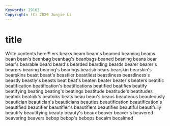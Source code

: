 ```yaml
---
Keywords: 29163
Copyright: (C) 2020 Junjie Li
---
```


# title

Write contents here!!!
ers 
beaks 
beam 
beam's 
beamed 
beaming 
beams
bean 
bean's 
beanbag 
beanbag's 
beanbags 
beaned 
beaning 
beans 
bear 
bear's
bearable 
beard 
beard's 
bearded 
bearding 
beards 
bearer 
bearer's 
bearers 
bearing
bearing's 
bearings 
bearish 
bears 
bearskin 
bearskin's 
bearskins 
beast 
beast's 
beastlier
beastliest 
beastliness 
beastliness's 
beastly 
beastly's 
beasts 
beat 
beat's 
beaten 
beater
beater's 
beaters 
beatific 
beatification 
beatification's 
beatifications 
beatified 
beatifies 
beatify 
beatifying
beating 
beating's 
beatings 
beatitude 
beatitude's 
beatitudes 
beatnik 
beatnik's 
beatniks 
beats
beau 
beau's 
beaus 
beauteous 
beauteously 
beautician 
beautician's 
beauticians 
beauties 
beautification
beautification's 
beautified 
beautifier 
beautifier's 
beautifiers 
beautifies 
beautiful 
beautifully 
beautify 
beautifying
beauty 
beauty's 
beaux 
beaver 
beaver's 
beavered 
beavering 
beavers 
bebop 
bebop's
bebops 
becalm 
becalmed 
